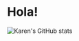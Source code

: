 <h1>Hola!</h1>


![Karen's GitHub stats](https://github-readme-stats.vercel.app/api?username=karenprr&hide=stars,commits,prs,issues,contribs&show_icons=true&theme=radical)

